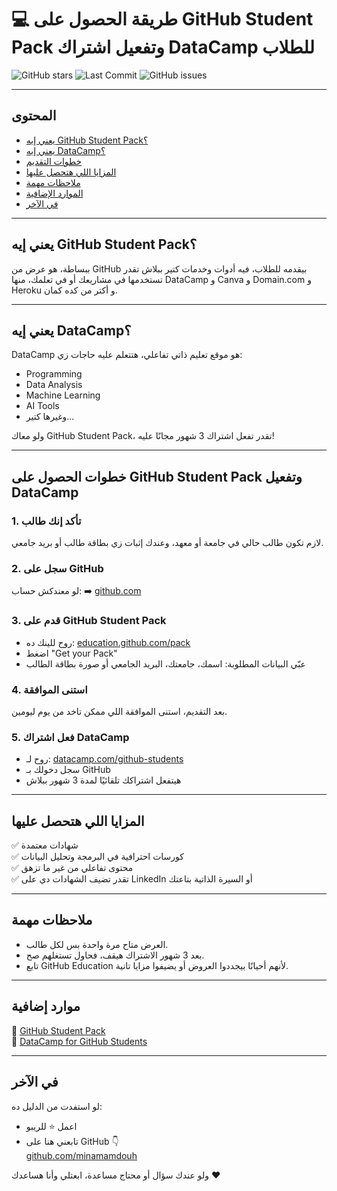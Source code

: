 # 💻 طريقة الحصول على GitHub Student Pack وتفعيل اشتراك DataCamp للطلاب

![GitHub stars](https://img.shields.io/github/stars/MinaaMamdouh/datacamp-github-student-activation)
![Last Commit](https://img.shields.io/github/last-commit/MinaaMamdouh/datacamp-github-student-activation)
![GitHub issues](https://img.shields.io/github/issues/MinaaMamdouh/datacamp-github-student-activation)


---

##  المحتوى
- [يعني إيه GitHub Student Pack؟](#يعني-إيه-github-student-pack)
- [يعني إيه DataCamp؟](#يعني-إيه-datacamp)
- [خطوات التقديم](#خطوات-الحصول-على-github-student-pack-وتفعيل-datacamp)
- [المزايا اللي هتحصل عليها](#المزايا-اللي-هتحصل-عليها)
- [ملاحظات مهمة](#ملاحظات-مهمة)
- [الموارد الإضافية](#موارد-إضافية)
- [في الآخر](#في-الآخر)

---

## يعني إيه GitHub Student Pack؟

ببساطة، هو عرض من GitHub بيقدمه للطلاب، فيه أدوات وخدمات كتير ببلاش تقدر تستخدمها في مشاريعك أو في تعلمك، منها DataCamp و Canva و Domain.com و Heroku و أكتر من كده كمان.

---

## يعني إيه DataCamp؟

DataCamp هو موقع تعليم ذاتي تفاعلي، هتتعلم عليه حاجات زي:
- Programming
- Data Analysis
- Machine Learning
- AI Tools
- وغيرها كتير...

ولو معاك GitHub Student Pack، تقدر تفعل اشتراك 3 شهور مجانًا عليه!

---

## خطوات الحصول على GitHub Student Pack وتفعيل DataCamp

### 1. تأكد إنك طالب
لازم تكون طالب حالي في جامعة أو معهد، وعندك إثبات زي بطاقة طالب أو بريد جامعي.

### 2. سجل على GitHub
لو معندكش حساب:
➡️ [github.com](https://github.com)

### 3. قدم على GitHub Student Pack
- روح للينك ده: [education.github.com/pack](https://education.github.com/pack)
- اضغط "Get your Pack"
- عبّي البيانات المطلوبة: اسمك، جامعتك، البريد الجامعي أو صورة بطاقة الطالب

### 4. استنى الموافقة
بعد التقديم، استنى الموافقة اللي ممكن تاخد من يوم ليومين.

### 5. فعل اشتراك DataCamp
- روح لـ: [datacamp.com/github-students](https://www.datacamp.com/github-students)
- سجل دخولك بـ GitHub
- هيتفعل اشتراكك تلقائيًا لمدة 3 شهور ببلاش

---

## المزايا اللي هتحصل عليها

✅ شهادات معتمدة  
✅ كورسات احترافية في البرمجة وتحليل البيانات  
✅ محتوى تفاعلي من غير ما تزهق  
✅ تقدر تضيف الشهادات دي على LinkedIn أو السيرة الذاتية بتاعتك

---

## ملاحظات مهمة

- العرض متاح مرة واحدة بس لكل طالب.
- بعد 3 شهور الاشتراك هيقف، فحاول تستغلهم صح.
- تابع GitHub Education لأنهم أحيانًا بيجددوا العروض أو يضيفوا مزايا تانية.

---

## موارد إضافية

🔗 [GitHub Student Pack](https://education.github.com/pack)  
🔗 [DataCamp for GitHub Students](https://www.datacamp.com/github-students)

---

## في الآخر

لو استفدت من الدليل ده:
- اعمل ⭐ للريبو
- تابعني هنا على GitHub 👇  
[github.com/minamamdouh](https://github.com/MinaaMamdouh)

ولو عندك سؤال أو محتاج مساعدة، ابعتلي وأنا هساعدك ❤️  
